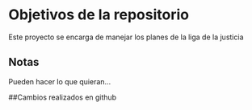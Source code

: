 # Objetivos de la repositorio

Este proyecto se encarga de manejar los planes de la liga de la justicia


## Notas
Pueden hacer lo que quieran...

##Cambios realizados en github
